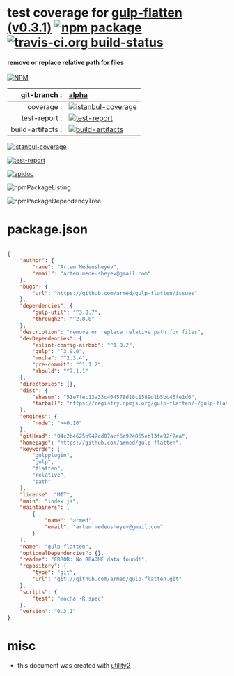 # test coverage for  [gulp-flatten (v0.3.1)](https://github.com/armed/gulp-flatten)  [![npm package](https://img.shields.io/npm/v/npmtest-gulp-flatten.svg?style=flat-square)](https://www.npmjs.org/package/npmtest-gulp-flatten) [![travis-ci.org build-status](https://api.travis-ci.org/npmtest/node-npmtest-gulp-flatten.svg)](https://travis-ci.org/npmtest/node-npmtest-gulp-flatten)
#### remove or replace relative path for files

[![NPM](https://nodei.co/npm/gulp-flatten.png?downloads=true)](https://www.npmjs.com/package/gulp-flatten)

| git-branch : | [alpha](https://github.com/npmtest/node-npmtest-gulp-flatten/tree/alpha)|
|--:|:--|
| coverage : | [![istanbul-coverage](https://npmtest.github.io/node-npmtest-gulp-flatten/build/coverage.badge.svg)](https://npmtest.github.io/node-npmtest-gulp-flatten/build/coverage.html/index.html)|
| test-report : | [![test-report](https://npmtest.github.io/node-npmtest-gulp-flatten/build/test-report.badge.svg)](https://npmtest.github.io/node-npmtest-gulp-flatten/build/test-report.html)|
| build-artifacts : | [![build-artifacts](https://npmtest.github.io/node-npmtest-gulp-flatten/glyphicons_144_folder_open.png)](https://github.com/npmtest/node-npmtest-gulp-flatten/tree/gh-pages/build)|

[![istanbul-coverage](https://npmtest.github.io/node-npmtest-gulp-flatten/build/screenCapture.buildCustomOrg.browser.coverage.html.png)](https://npmtest.github.io/node-npmtest-gulp-flatten/build/coverage.html/index.html)

[![test-report](https://npmtest.github.io/node-npmtest-gulp-flatten/build/screenCapture.buildCustomOrg.browser.%252Fhome%252Ftravis%252Fbuild%252Fnpmtest%252Fnode-npmtest-gulp-flatten%252Ftmp%252Fbuild%252Ftest-report.html.png)](https://npmtest.github.io/node-npmtest-gulp-flatten/build/test-report.html)

[![apidoc](https://npmdoc.github.io/node-npmdoc-gulp-flatten/build/screenCapture.buildApidoc.browser.%252Fhome%252Ftravis%252Fbuild%252Fnpmdoc%252Fnode-npmdoc-gulp-flatten%252Ftmp%252Fbuild%252Fapidoc.html.png)](https://npmdoc.github.io/node-npmdoc-gulp-flatten/build/apidoc.html)

![npmPackageListing](https://npmtest.github.io/node-npmtest-gulp-flatten/build/screenCapture.npmPackageListing.svg)

![npmPackageDependencyTree](https://npmtest.github.io/node-npmtest-gulp-flatten/build/screenCapture.npmPackageDependencyTree.svg)



# package.json

```json

{
    "author": {
        "name": "Artem Medeusheyev",
        "email": "artem.medeusheyev@gmail.com"
    },
    "bugs": {
        "url": "https://github.com/armed/gulp-flatten/issues"
    },
    "dependencies": {
        "gulp-util": "^3.0.7",
        "through2": "^2.0.0"
    },
    "description": "remove or replace relative path for files",
    "devDependencies": {
        "eslint-config-airbnb": "^1.0.2",
        "gulp": "^3.9.0",
        "mocha": "^2.3.4",
        "pre-commit": "^1.1.2",
        "should": "^7.1.1"
    },
    "directories": {},
    "dist": {
        "shasum": "51e7fec13a33c404578d18c1589d1b5bc45fe1d6",
        "tarball": "https://registry.npmjs.org/gulp-flatten/-/gulp-flatten-0.3.1.tgz"
    },
    "engines": {
        "node": ">=0.10"
    },
    "gitHead": "04c2b4625b947cd07acf6a924065eb13fe92f2ea",
    "homepage": "https://github.com/armed/gulp-flatten",
    "keywords": [
        "gulpplugin",
        "gulp",
        "flatten",
        "relative",
        "path"
    ],
    "license": "MIT",
    "main": "index.js",
    "maintainers": [
        {
            "name": "armed",
            "email": "artem.medeusheyev@gmail.com"
        }
    ],
    "name": "gulp-flatten",
    "optionalDependencies": {},
    "readme": "ERROR: No README data found!",
    "repository": {
        "type": "git",
        "url": "git://github.com/armed/gulp-flatten.git"
    },
    "scripts": {
        "test": "mocha -R spec"
    },
    "version": "0.3.1"
}
```



# misc
- this document was created with [utility2](https://github.com/kaizhu256/node-utility2)
